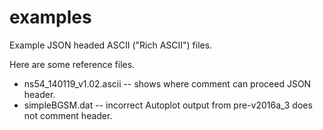 # examples
Example JSON headed ASCII ("Rich ASCII") files.

Here are some reference files.

* ns54_140119_v1.02.ascii -- shows where comment can proceed JSON header.
* simpleBGSM.dat -- incorrect Autoplot output from pre-v2016a_3 does not comment header.

